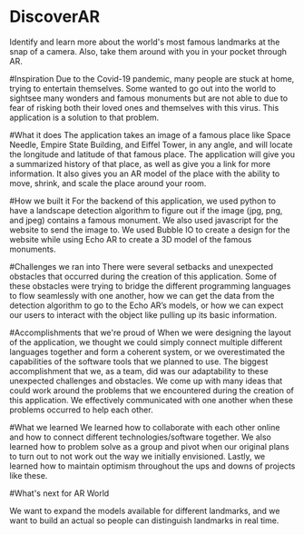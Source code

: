 # DiscoverAR
  Identify and learn more about the world's most famous landmarks at the snap of a camera. Also, take them around with you in your pocket through AR. 
  
#Inspiration
  Due to the Covid-19 pandemic, many people are stuck at home, trying to entertain themselves. Some wanted to go out into the world to sightsee many wonders and  famous monuments but are not able to due to fear of risking both their loved ones and themselves with this virus. This application is a solution to that problem.
  
#What it does
The application takes an image of a famous place like Space Needle, Empire State Building, and Eiffel Tower, in any angle, and will locate the longitude and latitude of that famous place. The application will give you a summarized history of that place, as well as give you a link for more information. It also gives you an AR model of the place with the ability to move, shrink, and scale the place around your room.

#How we built it
For the backend of this application, we used python to have a landscape detection algorithm to figure out if the image (jpg, png, and jpeg) contains a famous monument. We also used javascript for the website to send the image to. We used Bubble IO to create a design for the website while using Echo AR to create a 3D model of the famous monuments.  

#Challenges we ran into
There were several setbacks and unexpected obstacles that occurred during the creation of this application. Some of these obstacles were trying to bridge the different programming languages to flow seamlessly with one another, how we can get the data from the detection algorithm to go to the Echo AR’s models, or how we can expect our users to interact with the object like pulling up its basic information.

#Accomplishments that we're proud of
When we were designing the layout of the application, we thought we could simply connect multiple different languages together and form a coherent system, or we overestimated the capabilities of the software tools that we planned to use. The biggest accomplishment that we, as a team, did was our adaptability to these unexpected challenges and obstacles. We come up with many ideas that could work around the problems that we encountered during the creation of this application. We effectively communicated with one another when these problems occurred to help each other. 

#What we learned
We learned how to collaborate with each other online and how to connect different technologies/software together. We also learned how to problem solve as a group and pivot when our original plans to turn out to not work out the way we initially envisioned. Lastly, we learned how to maintain optimism throughout the ups and downs of projects like these.

#What's next for AR World

We want to expand the models available for different landmarks, and we want to build an actual so people can distinguish landmarks in real time.

